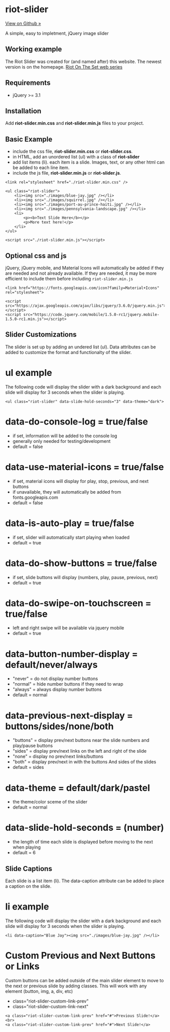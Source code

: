 # riot-slider

[View on Github »](https://github.com/akrayvo/riot-slider)

A simple, easy to impletment, jQuery image slider

## Working example

The Riot Slider was created for (and named after) this website. The newest version is on the homepage.
[Riot On The Set web series](https://riotontheset.com/)


## Requirements

- jQuery >= 3.1

## Installation

Add **riot-slider.min.css** and **riot-slider.min.js** files to your project.

## Basic Example
- include the css file, **riot-slider.min.css** or **riot-slider.css**.
- in HTML, add an unordered list (ul) with a class of **riot-slider**
- add list items (li). each item is a slide. Images, text, or any other html can be added to each line item.
- include the js file, **riot-slider.min.js** or **riot-slider.js**.

```
<link rel="stylesheet" href="./riot-slider.min.css" />
```

```
<ul class="riot-slider">
    <li><img src="./images/blue-jay.jpg" /></li>
    <li><img src="./images/squirrel.jpg" /></li>
    <li><img src="./images/port-au-prince-haiti.jpg" /></li>
    <li><img src="./images/pennsylvania-landscape.jpg" /></li>
    <li>
        <p><b>Text Slide Here</b></p>
        <p>More text here!</p>
    </li>
</ul>
```

```
<script src="./riot-slider.min.js"></script>
```

## Optional css and js

jQuery, jQuery mobile, and Material Icons will automatically be added if they are needed and not already available. If they are needed, it may be more efficient to include them before including `riot-slider.min.js`

```
<link href="https://fonts.googleapis.com/icon?family=Material+Icons" rel="stylesheet">
```

```
<script src="https://ajax.googleapis.com/ajax/libs/jquery/3.6.0/jquery.min.js"></script>
<script src="https://code.jquery.com/mobile/1.5.0-rc1/jquery.mobile-1.5.0-rc1.min.js"></script>
```

## Slider Customizations

The slider is set up by adding an undered list (ul). Data attributes can be added to customize the format and functionalty of the slider.

# ul example

The following code will display the slider with a dark background and each slide will display for 3 seconds when the slider is playing.

```
<ul class="riot-slider" data-slide-hold-seconds="3" data-theme="dark">
```

# data-do-console-log = true/false

- if set, information will be added to the console log
- generally only needed for testing/development
- default = false

# data-use-material-icons = true/false

- if set, material icons will display for play, stop, previous, and next buttons
- if unavailable, they will automatically be added from fonts.googleapis.com
- default = false

# data-is-auto-play = true/false

- if set, slider will automatically start playing when loaded
- default = true

# data-do-show-buttons = true/false

- if set, slide buttons will display (numbers, play, pause, previous, next)
- default = true

# data-do-swipe-on-touchscreen = true/false

- left and right swipe will be available via jquery mobile
- default = true

# data-button-number-display = default/never/always

- "never" = do not display number buttons
- "normal" = hide number buttons if they need to wrap
- "always" = always display number buttons
- default = normal

# data-previous-next-display = buttons/sides/none/both

- "buttons" = display prev/next buttons near the slide numbers and play/pause buttons
- "sides" = display prev/next links on the left and right of the slide
- "none" = display no prev/next links/buttons
- "both" = display prev/next in with the buttons And sides of the slides
- default = sides

# data-theme = default/dark/pastel

- the theme/color sceme of the slider
- default = normal

# data-slide-hold-seconds = (number)

- the length of time each slide is displayed before moving to the next when playing
- default = 6

## Slide Captions

Each slide is a list item (li). The data-caption attribute can be added to place a caption on the slide.

# li example

The following code will display the slider with a dark background and each slide will display for 3 seconds when the slider is playing.

```
<li data-caption="Blue Jay"><img src="./images/blue-jay.jpg" /></li>
```

# Custom Previous and Next Buttons or Links

Custom buttons can be added outside of the main slider element to move to the next or previous slide by adding classes. This will work with any element
(button, img, a, div, etc)
- class="riot-slider-custom-link-prev"
- class="riot-slider-custom-link-next"

```
<a class="riot-slider-custom-link-prev" href="#">Previous Slide!</a><br> 
<a class="riot-slider-custom-link-prev" href="#">Next Slide!</a>
```
